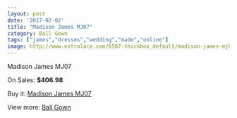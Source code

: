 ```yaml
---
layout: post
date: '2017-02-02'
title: "Madison James MJ07"
category: Ball Gown
tags: ["james","dresses","wedding","made","online"]
image: http://www.extralace.com/6587-thickbox_default/madison-james-mj07.jpg
---
```

Madison James MJ07

On Sales: **$406.98**
<a href="https://www.extralace.com/ball-gown/3118-madison-james-mj07.html"><amp-img layout="responsive" width="600" height="600" src="//www.extralace.com/6587-thickbox_default/madison-james-mj07.jpg" alt="Madison James MJ07 0" /></a>
<a href="https://www.extralace.com/ball-gown/3118-madison-james-mj07.html"><amp-img layout="responsive" width="600" height="600" src="//www.extralace.com/6591-thickbox_default/madison-james-mj07.jpg" alt="Madison James MJ07 1" /></a>
<a href="https://www.extralace.com/ball-gown/3118-madison-james-mj07.html"><amp-img layout="responsive" width="600" height="600" src="//www.extralace.com/6590-thickbox_default/madison-james-mj07.jpg" alt="Madison James MJ07 2" /></a>
<a href="https://www.extralace.com/ball-gown/3118-madison-james-mj07.html"><amp-img layout="responsive" width="600" height="600" src="//www.extralace.com/6589-thickbox_default/madison-james-mj07.jpg" alt="Madison James MJ07 3" /></a>
<a href="https://www.extralace.com/ball-gown/3118-madison-james-mj07.html"><amp-img layout="responsive" width="600" height="600" src="//www.extralace.com/6588-thickbox_default/madison-james-mj07.jpg" alt="Madison James MJ07 4" /></a>

Buy it: [Madison James MJ07](https://www.extralace.com/ball-gown/3118-madison-james-mj07.html "Madison James MJ07")

View more: [Ball Gown](https://www.extralace.com/3-ball-gown "Ball Gown")